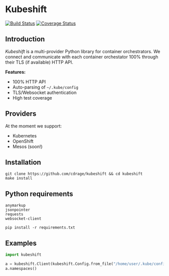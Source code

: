 # Kubeshift
[![Build Status](https://travis-ci.org/cdrage/kubeshift.svg?branch=master)](https://travis-ci.org/cdrage/kubeshift)
[![Coverage Status](https://coveralls.io/repos/cdrage/kubeshift/badge.svg?branch=master&service=github)](https://coveralls.io/github/cdrage/kubeshift?branch=master)

## Introduction

_Kubeshift_ is a multi-provider Python library for container orchestrators. We connect and communicate with each container orchestator 100% through their TLS (if available) HTTP API.

__Features:__

  - 100% HTTP API
  - Auto-parsing of `~/.kube/config`
  - TLS/Websocket authentication
  - High test coverage

## Providers

At the moment we support:

  - Kubernetes
  - OpenShift
  - Mesos (soon!)

## Installation

```
git clone https://github.com/cdrage/kubeshift && cd kubeshift
make install
```

## Python requirements

```
anymarkup
jsonpointer
requests
websocket-client
```

```
pip install -r requirements.txt
```

## Examples

```python
import kubeshift

a = kubeshift.Client(kubeshift.Config.from_file("/home/user/.kube/config"), "kubernetes")
a.namespaces()
```
